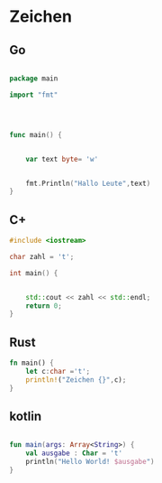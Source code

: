 # Zeichen
## Go
```go

package main

import "fmt"




func main() {


	var text byte= 'w'


	fmt.Println("Hallo Leute",text)
}


```
## C+

```cpp
#include <iostream>

char zahl = 't';

int main() {


    std::cout << zahl << std::endl;
    return 0;
}


```
## Rust 

````rust
fn main() {
    let c:char ='t';
    println!("Zeichen {}",c);
}

````

## kotlin 

```kotlin

fun main(args: Array<String>) {
    val ausgabe : Char = 't'
    println("Hello World! $ausgabe")
}


```